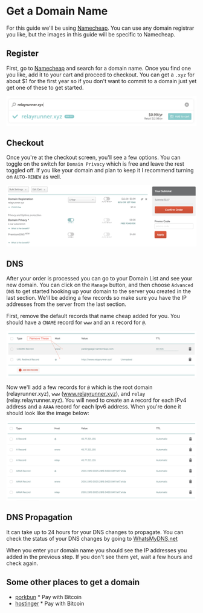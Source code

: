 # Get a Domain Name

For this guide we'll be using [Namecheap](https://www.namecheap.com/). You can use any domain registrar you like, but the images in this guide will be specific to Namecheap.

## Register

First, go to [Namecheap](https://www.namecheap.com/) and search for a domain name. Once you find one you like, add it to your cart and proceed to checkout. You can get a `.xyz` for about $1 for the first year so if you don't want to commit to a domain just yet get one of these to get started.

![Namecheap Domain Search](../images/namecheap-search.png)

## Checkout

Once you're at the checkout screen, you'll see a few options. You can toggle on the switch for `Domain Privacy` which is free and leave the rest toggled off. If you like your domain and plan to keep it I recommend turning on `AUTO-RENEW` as well.

![Namecheap Checkout](../images/namecheap-checkout.png)

## DNS

After your order is processed you can go to your Domain List and see your new domain. You can click on the `Manage` button, and then choose `Advanced DNS` to get started hooking up your domain to the server you created in the last section. We'll be adding a few records so make sure you have the IP addresses from the server from the last section.

First, remove the default records that name cheap added for you. You should have a `CNAME` record for `www` and an `A` record for `@`.

![Namecheap Remove Records](../images/namecheap-remove-records.png)

Now we'll add a few records for `@` which is the root domain (relayrunner.xyz), `www` (www.relayrunner.xyz), and `relay` (relay.relayrunner.xyz). You will need to create an `A` record for each IPv4 address and a `AAAA` record for each Ipv6 address. When you're done it should look like the image below:

![Namecheap Records](../images/namecheap-records.png)

## DNS Propagation

It can take up to 24 hours for your DNS changes to propagate. You can check the status of your DNS changes by going to [WhatsMyDNS.net](https://www.whatsmydns.net/)

When you enter your domain name you should see the IP addresses you added in the previous step. If you don't see them yet, wait a few hours and check again.

## Some other places to get a domain

- [porkbun](https://porkbun.com/) * Pay with Bitcoin
- [hostinger](https://www.hostinger.com/) * Pay with Bitcoin


